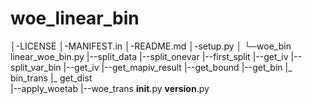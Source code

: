 # woe_linear_bin
│-LICENSE
│-MANIFEST.in
│-README.md
│-setup.py
│
└─woe_bin
        linear_woe_bin.py
         |--split_data
            |--split_onevar
               |--first_split
                  |--get_iv
               |--split_var_bin
                  |--get_iv
               |--get_mapiv_result
                  |--get_bound
                  |--get_bin
                     |_ bin_trans
                  |_ get_dist              
         |--apply_woetab
            |--woe_trans
        __init__.py
        __version__.py
